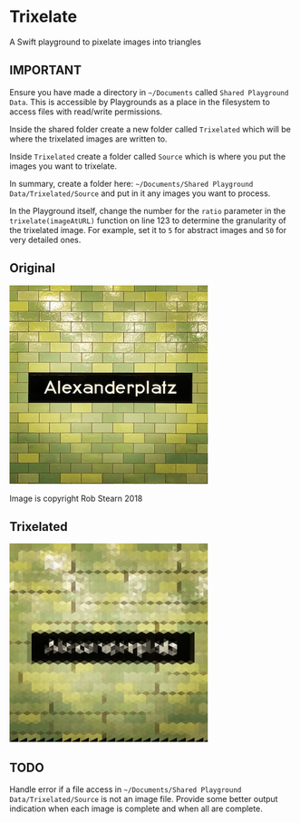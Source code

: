 # Trixelate
A Swift playground to pixelate images into triangles

## IMPORTANT
Ensure you have made a directory in `~/Documents` called `Shared Playground Data`. 
This is accessible by Playgrounds as a place in the filesystem to access files with read/write permissions.

Inside the shared folder create a new folder called `Trixelated` which will be where the trixelated images are written to.

Inside `Trixelated` create a folder called `Source` which is where you put the images you want to trixelate.

In summary, create a folder here: `~/Documents/Shared Playground Data/Trixelated/Source` and put in it any images you want to process.

In the Playground itself, change the number for the `ratio` parameter in the `trixelate(imageAtURL)` function on line 123 to determine the granularity of the trixelated image. 
For example, set it to `5` for abstract images and `50` for very detailed ones.


## Original

![original](https://github.com/mightyleader/trixelate/blob/master/Examples/original.jpg)

Image is copyright Rob Stearn 2018

## Trixelated

![trixelated](https://github.com/mightyleader/trixelate/blob/master/Examples/trixelated.png)

## TODO
Handle error if a file access in `~/Documents/Shared Playground Data/Trixelated/Source` is not an image file.
Provide some better output indication when each image is complete and when all are complete.
